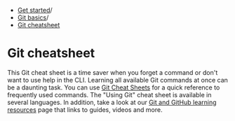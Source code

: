   * [Get started](https://docs.github.com/en/get-started "Get started")/
  * [Git basics](https://docs.github.com/en/get-started/git-basics "Git basics")/
  * [Git cheatsheet](https://docs.github.com/en/get-started/git-basics/git-cheatsheet "Git cheatsheet")


# Git cheatsheet
This Git cheat sheet is a time saver when you forget a command or don't want to use help in the CLI.
Learning all available Git commands at once can be a daunting task. You can use [Git Cheat Sheets](https://training.github.com/) for a quick reference to frequently used commands. The "Using Git" cheat sheet is available in several languages.
In addition, take a look at our [Git and GitHub learning resources](https://docs.github.com/en/get-started/start-your-journey/git-and-github-learning-resources) page that links to guides, videos and more.
